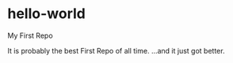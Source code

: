 # hello-world
My First Repo

It is probably the best First Repo of all time.
...and it just got better.
